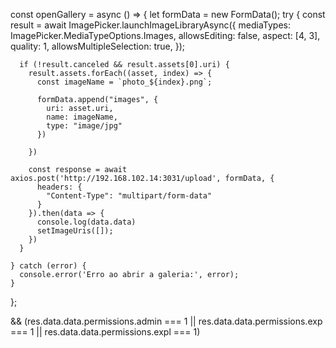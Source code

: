  const openGallery = async () => {
    let formData = new FormData();
    try {
      const result = await ImagePicker.launchImageLibraryAsync({
        mediaTypes: ImagePicker.MediaTypeOptions.Images,
        allowsEditing: false,
        aspect: [4, 3],
        quality: 1,
        allowsMultipleSelection: true,
      });

      if (!result.canceled && result.assets[0].uri) {
        result.assets.forEach((asset, index) => {
          const imageName = `photo_${index}.png`;

          formData.append("images", {
            uri: asset.uri,
            name: imageName,
            type: "image/jpg"
          })

        })

        const response = await axios.post('http://192.168.102.14:3031/upload', formData, {
          headers: {
            "Content-Type": "multipart/form-data"
          }
        }).then(data => {
          console.log(data.data)
          setImageUris([]);
        })
      }

    } catch (error) {
      console.error('Erro ao abrir a galeria:', error);
    }
  };


&&
                (res.data.data.permissions.admin === 1 ||
                    res.data.data.permissions.exp === 1 ||
                    res.data.data.permissions.expl === 1)